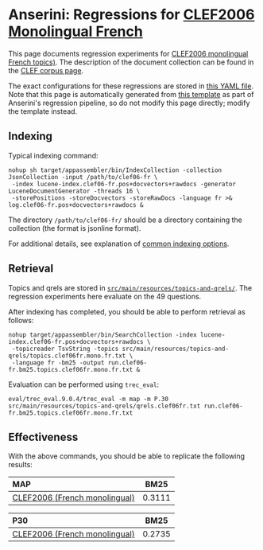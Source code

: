 # Anserini: Regressions for [CLEF2006 Monolingual French](http://www.clef-initiative.eu/edition/clef2006)

This page documents regression experiments for [CLEF2006 monolingual French topics)](http://www.clef-initiative.eu/edition/clef2006).
The description of the document collection can be found in the [CLEF corpus page](http://www.clef-initiative.eu/dataset/corpus).

The exact configurations for these regressions are stored in [this YAML file](../src/main/resources/regression/clef06-fr.yaml).
Note that this page is automatically generated from [this template](../src/main/resources/docgen/templates/celf06-fr.template) as part of Anserini's regression pipeline, so do not modify this page directly; modify the template instead.

## Indexing

Typical indexing command:

```
nohup sh target/appassembler/bin/IndexCollection -collection JsonCollection -input /path/to/clef06-fr \
 -index lucene-index.clef06-fr.pos+docvectors+rawdocs -generator LuceneDocumentGenerator -threads 16 \
 -storePositions -storeDocvectors -storeRawDocs -language fr >& log.clef06-fr.pos+docvectors+rawdocs &
```

The directory `/path/to/clef06-fr/` should be a directory containing the collection (the format is jsonline format).

For additional details, see explanation of [common indexing options](common-indexing-options.md).

## Retrieval

Topics and qrels are stored in [`src/main/resources/topics-and-qrels/`](../src/main/resources/topics-and-qrels/).
The regression experiments here evaluate on the 49 questions.

After indexing has completed, you should be able to perform retrieval as follows:

```
nohup target/appassembler/bin/SearchCollection -index lucene-index.clef06-fr.pos+docvectors+rawdocs \
 -topicreader TsvString -topics src/main/resources/topics-and-qrels/topics.clef06fr.mono.fr.txt \
 -language fr -bm25 -output run.clef06-fr.bm25.topics.clef06fr.mono.fr.txt &
```

Evaluation can be performed using `trec_eval`:

```
eval/trec_eval.9.0.4/trec_eval -m map -m P.30 src/main/resources/topics-and-qrels/qrels.clef06fr.txt run.clef06-fr.bm25.topics.clef06fr.mono.fr.txt
```

## Effectiveness

With the above commands, you should be able to replicate the following results:

MAP                                     | BM25      |
:---------------------------------------|-----------|
[CLEF2006 (French monolingual)](http://www.clef-initiative.eu/edition/clef2006)| 0.3111    |


P30                                     | BM25      |
:---------------------------------------|-----------|
[CLEF2006 (French monolingual)](http://www.clef-initiative.eu/edition/clef2006)| 0.2735    |
